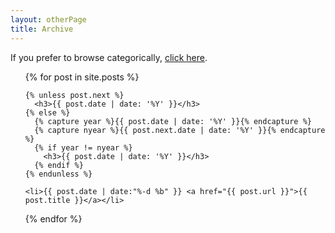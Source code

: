 ```yaml
---
layout: otherPage
title: Archive
---
```

If you prefer to browse categorically, <a href="/archive/">click here</a>.

<ul>
  {% for post in site.posts %}

    {% unless post.next %}
      <h3>{{ post.date | date: '%Y' }}</h3>
    {% else %}
      {% capture year %}{{ post.date | date: '%Y' }}{% endcapture %}
      {% capture nyear %}{{ post.next.date | date: '%Y' }}{% endcapture %}
      {% if year != nyear %}
        <h3>{{ post.date | date: '%Y' }}</h3>
      {% endif %}
    {% endunless %}

    <li>{{ post.date | date:"%-d %b" }} <a href="{{ post.url }}">{{ post.title }}</a></li>
  {% endfor %}
</ul>